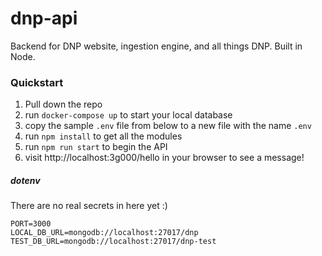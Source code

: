 # dnp-api
Backend for DNP website, ingestion engine, and all things DNP. Built in Node.

### Quickstart
1. Pull down the repo
1. run `docker-compose up` to start your local database
1. copy the sample `.env` file from below to a new file with the name `.env`
1. run `npm install` to get all the modules
1. run `npm run start` to begin the API
1. visit http://localhost:3g000/hello in your browser to see a message!


##### dotenv
There are no real secrets in here yet :)
```
PORT=3000
LOCAL_DB_URL=mongodb://localhost:27017/dnp
TEST_DB_URL=mongodb://localhost:27017/dnp-test
```
